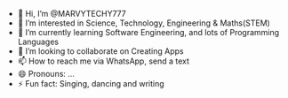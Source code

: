 - 👋 Hi, I’m @MARVYTECHY777
- 👀 I’m interested in Science, Technology, Engineering & Maths(STEM)
- 🌱 I’m currently learning Software Engineering, and lots of Programming Languages 
- 💞️ I’m looking to collaborate on Creating Apps
- 📫 How to reach me via WhatsApp, send a text 
- 😄 Pronouns: ...
- ⚡ Fun fact: Singing, dancing and writing 

<!---
MARVYTECHY777/MARVYTECHY777 is a ✨ special ✨ repository because its `README.md` (this file) appears on your GitHub profile.
You can click the Preview link to take a look at your changes.
--->
